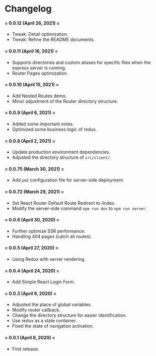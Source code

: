 # Changelog

#### = 0.0.12 (April 26, 2021) =

* Tweak: Detail optimization.
* Tweak: Refine the README documents.


#### = 0.0.11 (April 16, 2021) =

* Supports directories and custom aliases for specific files when the express server is running.
* Router Pages optimization.


#### = 0.0.10 (April 15, 2021) =

* Add Nested Routes demo.
* Minor adjustment of the Router directory structure. 


#### = 0.0.9 (April 6, 2021) =

* Added some important notes.
* Optimized some business logic of redux.


#### = 0.0.8 (April 2, 2021) =

* Update production environment dependencies.
* Adjusted the directory structure of `src/client/`.


#### = 0.0.75 (March 30, 2021) =

* Add `pm2` configuration file for server-side deployment.



#### = 0.0.72 (March 29, 2021) =

* Set React Router Default Route Redirect to /index.
* Modify the server-side command `npm run dev` to `npm run server`.



#### = 0.0.6 (April 30, 2020) =

* Further optimize SSR performance.
* Handling 404 pages (catch all routes).


#### = 0.0.5 (April 27, 2020) =

* Using Redux with server rendering.


#### = 0.0.4 (April 24, 2020) =

* Add Simple React Login Form.



#### = 0.0.3 (April 9, 2020) =

* Adjusted the place of global variables.
* Modify router callback.
* Change the directory structure for easier identification.
* Use redux as a state container.
* Fixed the state of navigation activation.


#### = 0.0.1 (April 8, 2020) =

* First release.
